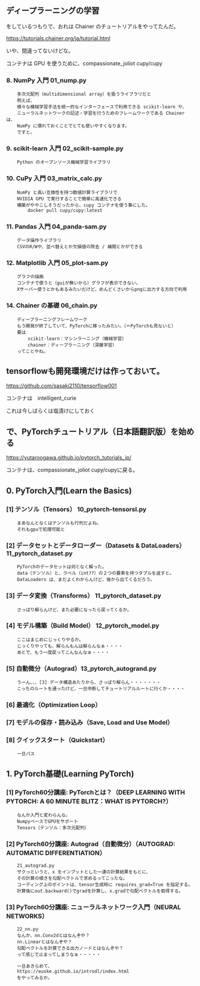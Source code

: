 ## ディープラーニングの学習

   をしているつもりで、おれは Chainer のチュートリアルをやってたんだ。
   
   https://tutorials.chainer.org/ja/tutorial.html

   いや、間違ってないけどな。
   
   コンテナは GPU を使うために、compassionate_joliot cupy/cupy

### 8. NumPy 入門        01_nump.py
        多次元配列（multidimensional array）を扱うライブラリだと
        例えば、
        様々な機械学習手法を統一的なインターフェースで利用できる scikit-learn や、
        ニューラルネットワークの記述・学習を行うためのフレームワークである Chainer は、
        NumPy に慣れておくことでとても使いやすくなります。
        ですと。

### 9. scikit-learn 入門 02_scikit-sample.py
        Python のオープンソース機械学習ライブラリ

### 10. CuPy 入門        03_matrix_calc.py
        NumPy と高い互換性を持つ数値計算ライブラリで
        NVIDIA GPU で実行することで簡単に高速化できる
        構築がややこしそうだったから、cupy コンテナを使う事にした。
            docker pull cupy/cupy:latest

### 11. Pandas 入門      04_panda-sam.py
        データ操作ライブラリ
        CSVのR/Wや、並べ替えとか欠損値の除去 / 補間とかができる

### 12. Matplotlib 入門  05_plot-sam.py 
        グラフの描画
        コンテナで使うと（guiが無いから）グラフが表示できない。
        Xサーバー使うとかもあるみたいだけど、めんどくさいからpngに出力する方向で利用

### 14. Chainer の基礎   06_chain.py
        ディープラーニングフレームワーク
        もう開発が終了していて、PyTorchに移ったみたい。（＝PyTorchも見ないと）
        要は
            scikit-learn：マシンラーニング（機械学習）
            chainer：ディープラーニング（深層学習）
        ってことやね。

## tensorflowも開発環境だけは作っておいて。

   https://github.com/sasaki2110/tensorflow001
   
   コンテナは　intelligent_curie
   
   これは今しばらくは塩漬けにしておく

## で、PyTorchチュートリアル（日本語翻訳版）を始める

   https://yutaroogawa.github.io/pytorch_tutorials_jp/
   
   コンテナは、compassionate_joliot cupy/cupyに戻る。

## 0. PyTorch入門(Learn the Basics)

### [1] テンソル（Tensors） 10_pytorch-tensorsl.py
        まあなんとなくはテンソルも行列だよね。
        それもgpuで処理可能と

### [2] データセットとデータローダー（Datasets & DataLoaders） 11_pytorch_dataset.py
        PyTorchのデータセットは何となく解った。
        data（テンソル）と、ラベル（int??）の２つの要素を持つタプルを返すと。
        DataLoaders は、まだよくわからんけど、後から出てくるだろう。

### [3] データ変換（Transforms） 11_pytorch_dataset.py
        さっぱり解らんけど、また必要になったら戻ってくるか。

### [4] モデル構築（Build Model） 12_pytorch_model.py
        ここはまじめにじっくりやるか。
        じっくりやっても、解らんもんは解らんなぁ・・・・
        あとで、もう一度戻ってこんなんなぁ・・・・

### [5] 自動微分（Autograd）13_pytorch_autogrand.py
        うーん、、、[3] データ構造あたりから、さっぱり解らん・・・・・・・
        こっちのルートを通ったけど、一旦中断してチュートリアルルートに行くか・・・・

### [6] 最適化（Optimization Loop）
### [7] モデルの保存・読み込み（Save, Load and Use Model）
### [8] クイックスタート（Quickstart）
        一旦パス

## 1. PyTorch基礎(Learning PyTorch)

### [1] PyTorch60分講座: PyTorchとは？（DEEP LEARNING WITH PYTORCH: A 60 MINUTE BLITZ：WHAT IS PYTORCH?）
        なんか入門と変わらんな。
        NumpyベースでGPUをサポート
        Tensors（テンソル：多次元配列）

### [2] PyTorch60分講座: Autograd（自動微分）（AUTOGRAD: AUTOMATIC DIFFERENTIATION）
        21_autograd.py
        ザクっというと、x をインプットとした一連の計算結果をもとに、
        その計算の傾きを勾配ベクトルで求めるってこったな。
        コーディング上のポイントは、tensor生成時に requires_grad=True を指定する。
        計算後にout.backward()でgradを計算し、x.gradで勾配ベクトルを取得する。

### [3] PyTorch60分講座: ニューラルネットワーク入門（NEURAL NETWORKS）        
        22_nn.py
        なんか、nn.Conv2dとはなんぞや？
        nn.Linearとはなんぞや？
        勾配ベクトルを計算できる出力ノードとはなんぞや？
        って感じで止まってしまうなぁ・・・・・

        一旦あきらめて、
        https://euske.github.io/introdl/index.html
        をやってみるか。


